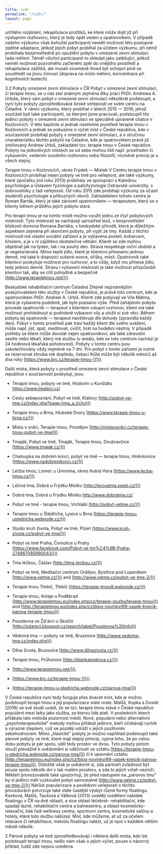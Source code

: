 ```yaml
---
title: czdr
permalink: "/czdr/"
layout: page
---
```


určitého rozjímání, rekapitulace prožitků, ke které může dojít již při výstupním rozhovoru, 
který je tedy opět veden s opatrovníkem.
 V případě našeho výzkumu však bohužel participanti neměli možnost této postupné 
zpětné adaptace, jelikož jejich pobyt probíhal za účelem výzkumu, při němž probíhala 
bezprostředně po opuštění pobytu v omezené zevní stimulaci řada měření. Téměř všichni 
participanti to shledali jako zatěžující, jelikož neměli možnost pozvolného začlenění zpět 
do vnějšího prostředí a rekapitulace zážitků, ale museli víceméně ihned být schopni pině se 
soustředit na jinou činnost (doprava na místo měření, koncentrace při kognitivních 
testech).

 3.2 Pobyty omezené zevní stimulace v ČR
Pobyt v omezené zevní stimulaci, či terapie tmou, se u nás stal známým zejména díky práci 
PhDr. Andrewa A. Urbiše, který sám pobyt v omezené zevní stimulaci několikrát 
podstoupil, a nyní tyto pobyty zprostředkovává široké veřejnosti ve svém centru na 
Čeladné.
 V rámci výzkumu, který probíhal v letech 2015 — 2016, jehož součástí byli také 
participanti, se kterými jsme pracovali, podstoupili tito jedinci pobyty v omezené zevní 
stimulaci ve speciálně upravené chatce v Kozlovicích. V této kapitole si jednak nastíníme 
prostředí terapie tmou v Kozlovicích a jednak se pokusíme o výčet míst v České republice, 
kde v současnosti probíhají pobyty v omezené zevní stimulaci, a o stručnou charakteristiku 
těchto pobytů na Čeladné, kde je opatrovníkem právě již zmiňovaný Andrew Urbiš, 
zakladatel tzv. terapie tmou v České republice. Pobyty na jednotlivých místech se od sebe 
mohou lišit např. prostředím či vybavením, vedením úvodního rozhovoru nebo filozofií, 
nicméně princip je u všech stejný.

Terapie tmou v Kozlovicích, okres Frýdek — Místek
V Centru terapie tmou v Kozlovicích probíhají nejen pobyty ve tmě pro veřejnost, ale také 
výzkumy, které zpočátku (od roku 2013) probíhaly ve spolupráci s Katedrou psychologie a 
Ústavem fyziologie a patofyziologie Ostravské univerzity, s dobrovolníky z řad veřejnosti. 
Od roku 2015 zde probíhají výzkumy za účasti studentů psychologie a příbuzných oborů.
 Zakladatelem tohoto centra je Roman Barták, který je také zároveň opatrovníkem — 
terapeutem, který se o klienty během průběhu jejich pobytu stará.

 Pro terapii tmou je na tomto místě možno využít jednu ze čtyř pobytových 
místností. Tyto místnosti se nacházejí uprostřed lesů, v bezprostřední blízkosti domova 
Romana Bartáka, v beskydské přírodě, která je důležitým aspektem zejména při skončení 
pobytu, při vyjití ze tmy. Každá z těchto místností má vlastní sociální zařízení a je 
vybavena postelí, kobercem, křeslem, a je v ní zajištěno dostatečné větrání. Klienti se zde 
mohou objednat jak na týden, tak i na pouhý den. Strava respektuje roční období a je 
vegetariánská. Mimo teplé jídlo, které je klientovi přineseno jednou denně, má také k 
dispozici sušené ovoce, oříšky, miisli. Opatrovník také klientovi poskytuje možnost pro 
rozhovor, a to vždy, když mu přinese jídlo, tedy jednou denně. Stravu i vybavení místnosti 
je také možnost přizpůsobit klientovi tak, aby se cítil pohodlně a bezpečně 
[http://www.terapietmou.net/]().

Beskydské rehabilitační centrum Čeladná
Zřejmě nejznámějším poskytovatelem této služby v České republice, je právě toto centrum, 
kde je opatrovníkem PhDr. Andrew A. Urbiš. Klienti zde pobývají ve Vile Mátma, která je 
vybavena podobně, jak bylo popsáno výše. Před zahájením pobytu provede opatrovník — 
terapeut s klientem vstupní rozhovor, klient má také možnost prohlédnout si podrobně 
vybavení vily a uložit si své věci. Během pobytu jej opatrovník — terapeut navštěvuje dle 
dohody (zpravidla každý den). Pobyt v tomto prostředí pak tráví každý klient dle svého 
uvážení, může např. jíst, spát, meditovat, cvičit, hrát na hudební nástroj.
 V případě potřeby se klient může dovolat nejen opatrovníkovi, ale také zdravotní 
sestře nebo lékaři, který má službu (v areálu, kde se toto centrum nachází je 24 hodinová 
lékařská pohotovost). Pobyty v tomto centru jsou uskutečňovány vždy nejméně na 7 dní. 
Pro pobyt v tomto zařízení je nutné se rezervovat zhruba rok dopředu, čekací lhůta může 
být několik měsíců až dva roky [https://www.brc.cz/terapie-tmou-1/]().

Další místa, která pobyty v prostředí omezené zevní stimulace v České republice 
v současnosti poskytují, jsou:

- Terapie tmou, pobyty ve tmě, Hodonín u Kunštátu [https://www.tmaleci.cz/ ]()
- Cesty sebepoznání, Pobyt ve tmě, Klatovy [http://pobyt-ve-tme.cz/index.php?page=tma_a_ticho]()
- Terapie tmou u Brna, Hluboké Dvory [https://www.terapie-tmou-u-brna.cz/]()
- Místo v srdci, Terapie tmou, Prostějov [http://mistovsrdci.cz/terapie-tmou-pobyt-ve-tmel]()
- Tmaják, Pobyt ve tmě, Tmaják, Terapie tmou, Doubravčice [https://www.tmajak.cz/]()
- Chaloupka na dobrém konci, pobyt ve tmě — terapie tmou, Hněvkovice [https://www.nadobremkonci.cz/]()
- Léčba tmou, Lomec u Úmonína, okres Kutná Hora [https://www.lecba-tmou.cz/]()
- Léčivá tma, Dobrá u Frýdku Místku [http://lecivatma.sweb.cz/]()
- Dobrá tma, Dobrá u Frýdku Místku [http://www.dobratma.cz/ ]()
- Pobyt ve tmě - terapie tmou, Vrchlabí [http://pobyt-vetme.cz/]()
- Terapie tmou u Štědřicha, Lysice u Brna [https://terapie-tmou-ustedricha.webnode.cz/]()
- Studio kruh života, Pobyt ve tmě, Plzeň [https://www.kruh-zivota.cz/pobyt-ve-tme/]()
- Pobyt ve tmě Praha, Čemolice u Prahy [https://www.facebook.com/Pobyt-ve-tm%C4%9B-Praha-274967085990043/]()
- Tma léčbou, Čáslav [http://tma-lecbou.cz/]()
- Pobyt ve tmě, Meditační centrum Ordějov, Bystřice pod Lopeníkem [http://www.vetme.cz/]() and [http://www.vetme.cz/pobyt-ve-tme-2/]()
- Terapie tmou Třebíč, Třebíč [https://terapie-tmou8.webnode.cz/]()
- Terapie tmou, Kolaje u Poděbrad [http://www.terapietmou.eu/index.php/cz/terapie-sluzby/terapie-tmou]() and [http://terapietmou.eu/index.php/cz/blog-novinky/69-vasek-krejcik-parova-terapie-tmou](). 
- Poustevna ve Žd'árci u Skutče [http://zdarecl.blogspot.cz/search/label/Poustevna%20info]()
- Vědomá tma — pobyty ve tmě, Bruzovice [http://www.vedoma-tma.cz/index.php]()
- Dílna života, Bruzovice [http://www.dilnazivota.cz/]()
- Terapie tmou, Průhonice [http://blankatopkova.cz/]()

- [http://www.terapietmou.net/]().
- [https://www.brc.cz/terapie-tmou-1/]().
- [https://terapie-tmou-u-stedricha.webnode.cz/parova-tma/]()

V České republice nyní tedy funguje přes dvacet míst, kde je možno podstoupit terapii 
tmou a její popularizace stále roste. Malůš, Kupka a Dostál (2016) ve své studii uvádí, že 
se tzv. terapie tmou stává v České republice populární mezi laiky jako služba, za kterou 
lidé platí. V posledních letech přilákala tato metoda pozornost médií. Nové, populární nebo
alternativní „psychoterapeutické" metody mohou přilákat jedince, kteří očekávají rychlé a 
výrazné zlepšení, což se později odráží v jejich pozitivním sebehodnocení.
 Mimo „klasické" pobyty je možno například podstoupit také párové pobyty ve 
tmě, které mají stejný princip, vyjma toho, že po celou dobu pobytu je pár spolu, sdílí tedy 
prostor ve dvou. Tyto pobyty potom slouží převážně k uvědomění si vděčnosti ve vztahu 
[https://terapie-tmou-u-stedricha.webnode.cz/parova-tma/]() či k upevnění vztahu 
[http://terapietmou.eu/index.php/cz/blog-novinky/69-vasek-krejcik-parova-terapie-tmou](). 
Důležité však je uvědomit si, zda partneři zvládnout být pouze spolu několik dní v tak 
malém prostoru, a zda to jejich vztah nezničí. Někteří provozovatelé také upozorňují, že 
před nástupem na „párovou tmu" by si jedinci měli vyzkoušet pobyt samostatně 
[http://www.vetme.cz/pobyt-ve-tme-2/]()
 Nárůst popularizace a povědomí veřejnosti o těchto procedurách potvrzuje také 
stále častější výskyt různé formy floatingu. Kavková, Malůš, Taušová a Válková (2013) 
uvádějí rozdělení nabídek floatingu v ČR na dvě oblasti, a sice oblast léčebně- 
rehabilitační, kde spadají lázně, rehabilitační centra a balneoentra, a oblast kosmeticko- 
relaxační, kde řadí wellness centra, sportovní centra, kosmetické salóny a hotely, které 
tuto službu nabízejí. Míst, kde můžeme, ať už za účelem relaxace či rehabilitace, metodu 
floatingu nalézt, už je nyní v každém větším městě několik.

2 Párové pobyty ve tmě zprostředkovávají i některá další místa, kde lze podstoupit terapii tmou, nešlo nám 
však o jejich výčet, pouze o názorný příklad, tudíž zde nejsou uvedena.


